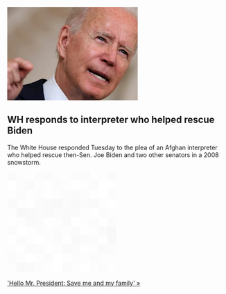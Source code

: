 
![WH responds to interpreter who helped rescue Biden](./20210901055851.png)
## WH responds to interpreter who helped rescue Biden

The White House responded Tuesday to the plea of an Afghan interpreter who helped rescue then-Sen. Joe Biden and two other senators in a 2008 snowstorm.

![pic](../square_bg.png)

['Hello Mr. President: Save me and my family' »](https://www.yahoo.com/news/white-house-responds-plea-interpreter-234051930.html)
